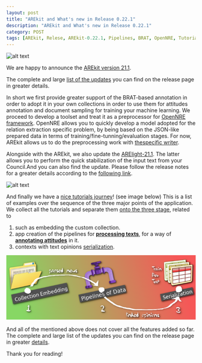 ```yaml
---
layout: post
title: "AREkit and What's new in Release 0.22.1"
description: "AREkit and What's new in Release 0.22.1"
category: POST
tags: [AREkit, Relese, AREkit-0.22.1, Pipelines, BRAT, OpenNRE, Tutorials, SeqIO]
---
```


![alt text](https://user-images.githubusercontent.com/14871187/188810264-d7ea509b-6d6b-4cd4-bebd-cf1f15f9d4a9.png)

We are happy to announce the [AREkit version 21.1](https://github.com/nicolay-r/AREkit).
 
The complete and large [list of the updates](https://github.com/nicolay-r/AREkit/releases/tag/v0.22.1-rc) 
you can find on the release page in greater details.

<!-- more -->

In short we first provide greater support of the BRAT-based annotation in order
to adopt it in your own collections in order to use them for attitudes
annotation and document sampling for training your machine learning.
We proceed to develop a toolset and treat it as a preprocessor for [OpenNRE framework](https://github.com/thunlp/OpenNRE). 
OpenNRE allows you to quickly develop a model adopted for the relation extraction specific problem, by being based on the JSON-like
prepared data in terms of training/fine-tunning/evaluation stages. 
For now, AREkit allows us to do the preprocessing work with 
[thespecific writer](https://github.com/nicolay-r/AREkit/blob/0.22.1-rc/arekit/common/data/input/writers/opennre_json.py).

Alongside with the AREkit, we also update the [ARElight-21.1](https://github.com/nicolay-r/ARElight). 
The latter allows you to perform the quick stabilization of the
input text from your Council.And you can also find the update.
Please follow the release notes for a greater details according to the [following link](https://github.com/nicolay-r/ARElight/releases/tag/0.22.1-p1).

![alt text](https://user-images.githubusercontent.com/14871187/188832503-1bb27da4-97cf-48d7-ae52-026e75c38721.png)

And finally we have a [nice tutorials journey](https://github.com/nicolay-r/AREkit/tree/master/tests/tutorials)! (see image below)
This is a list of examples over
the sequence of the three major points of the application. We collect all the
tutorials and separate them [onto the three stage](https://nicolay-r.github.io/blog/articles/2022-08/arekit-sources-sampling-pipeline), related to
1. such as embedding the custom
collection.
2. app creation of the pipelines for [**processing texts**](https://nicolay-r.github.io/blog/articles/2022-08/arekit-text-parsing-pipeline), 
for a way of [**annotating attitudes**](https://nicolay-r.github.io/blog/articles/2022-08/arekit-text-opinion-annotation-pipeline) in it. 
3. contexts with text opinions [serialization](https://nicolay-r.github.io/blog/articles/2022-09/arekit-sampling-bert).

![alt text](https://raw.githubusercontent.com/nicolay-r/blog/master/img/arekit-sources-sampling-pipeline.png)

And all of the mentioned above does not cover all the features added so far.
The complete and large list of the updates you can find on the release page in
greater [details](https://github.com/nicolay-r/AREkit/releases/tag/v0.22.1-rc).

Thank you for reading!

